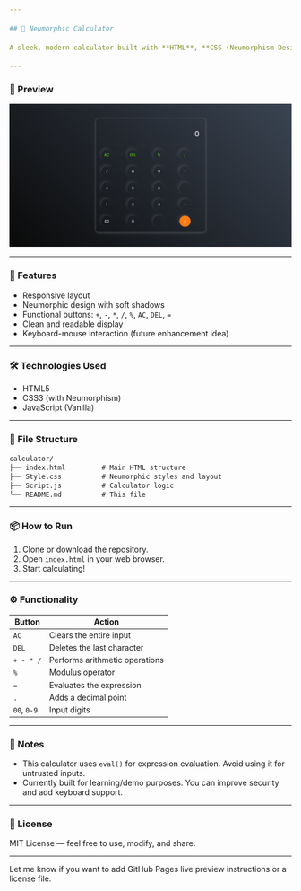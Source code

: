 ```yaml
---

## 🧮 Neumorphic Calculator

A sleek, modern calculator built with **HTML**, **CSS (Neumorphism Design)**, and **JavaScript**.

---
```


### 📸 Preview

![Calculator Preview](preview.png.png)

---

### 🚀 Features

* Responsive layout
* Neumorphic design with soft shadows
* Functional buttons: `+`, `-`, `*`, `/`, `%`, `AC`, `DEL`, `=`
* Clean and readable display
* Keyboard-mouse interaction (future enhancement idea)

---

### 🛠️ Technologies Used

* HTML5
* CSS3 (with Neumorphism)
* JavaScript (Vanilla)

---

### 📁 File Structure

```
calculator/
├── index.html         # Main HTML structure
├── Style.css          # Neumorphic styles and layout
├── Script.js          # Calculator logic
└── README.md          # This file
```

---

### 📦 How to Run

1. Clone or download the repository.
2. Open `index.html` in your web browser.
3. Start calculating!

---

### ⚙️ Functionality

| Button      | Action                         |
| ----------- | ------------------------------ |
| `AC`        | Clears the entire input        |
| `DEL`       | Deletes the last character     |
| `+ - * /`   | Performs arithmetic operations |
| `%`         | Modulus operator               |
| `=`         | Evaluates the expression       |
| `.`         | Adds a decimal point           |
| `00`, `0-9` | Input digits                   |

---

### 📌 Notes

* This calculator uses `eval()` for expression evaluation. Avoid using it for untrusted inputs.
* Currently built for learning/demo purposes. You can improve security and add keyboard support.

---

### 📄 License

MIT License — feel free to use, modify, and share.

---

Let me know if you want to add GitHub Pages live preview instructions or a license file.
